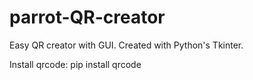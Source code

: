 # parrot-QR-creator

Easy QR creator with GUI. Created with Python's Tkinter.

Install qrcode:
pip install qrcode
